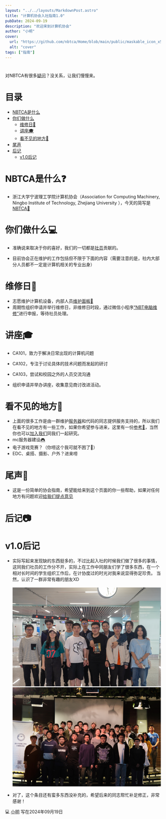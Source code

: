 ```yaml
---
layout: "../../layouts/MarkdownPost.astro"
title: "计算机协会入社指南1.0"
pubDate: 2024-09-19
description: "欢迎来到计算机协会"
author: "小明"
cover:
  url: "https://github.com/nbtca/Home/blob/main/public/maskable_icon_x512.png"
  alt: "cover"
tags: ["指南"]
---
```


#

对NBTCA有很多[疑问](mailto:@nbtca.space)？没关系，让我们慢慢来。

# 目录

- [NBTCA是什么](#NBTCA是什么)
- [你们做什么](#你们做什么)
  - [维修日🧰](#维修日)
  - [讲座🎓](#讲座)
  - [看不见的地方🗿](#看不见的地方)
- [尾声](#尾声)
- [后记](#后记)
  - [v1.0后记](#v1.后记)

# NBTCA是什么❓

- 浙江大学宁波理工学院计算机协会（Association for Computing Machinery, Ningbo Institute of Technology, Zhejiang University ），今天的简写是[NBTCA🔗](https://github.com/nbtca/documents/blob/main/%E6%A1%A3%E6%A1%88/%E8%AE%A1%E7%AE%97%E6%9C%BA%E5%8D%8F%E4%BC%9A%E7%BA%B2%E8%A6%81)

# 你们做什么💻

- 准确说来取决于你的喜好，我们的一切都是[社员](https://en.wikipedia.org/wiki/Unus_pro_omnibus,_omnes_pro_uno)贡献的。

- 目前协会正在维护的工作包括但不限于下面的内容（需要注意的是，社内大部分人员都不一定是计算机相关的专业出身）

# 维修日🧰

- 志愿维护计算机设备，内部人员[维护面板🔧](https://repair.nbtca.space/)
- 周期性组织申请并举行维修日，非维修日时段，通过微信小程序[“NBT电脑维修”](此条目等待扩充)进行申报，等待社员处理。

# 讲座🎓

- CA101，致力于解决日常出现的计算机问题
- CA102，专注于讨论具体的技术问题而发起的研讨
- CA103，尝试和校园之外的人员交流沟通

- 组织申请并举办讲座，收集意见商讨改进活动。

# 看不见的地方🗿

- 上面的很多工作是由一群维护[服务器](https://i.nbtca.space/)和代码的同志提供服务支持的，所以我们在看不见的地方有一些工作，如果你希望参与进来，这里有一份[参考💾](此条目等待扩充)，当然你也可以[加入我们](此条目等待扩充)同我们一起研究。
- mc服务器建设[🎮](https://mc.nbtca.space/)
- 电子游戏竞赛？（你唠这个我可就不困了🤠）
- EDC、桌搭、摄影、户外？进来唠

# 尾声📲

- 这是一份简单的协会指南，希望能给来到这个页面的你一些帮助，如果对任何地方有问题欢迎[给我们提点意见](https://github.com/nbtca/Home/pulls)

# 后记📷

# v1.0后记

- 实际写起来发现缺的东西挺多的，不过比起入社的时候我们做了很多的事情，这同我们社员的工作分不开，实际上在工作中同朋友们学了很多东西，在一个相对长时间的学生组织工作后，在计协度过的时光对我来说显得弥足珍贵。
  当然，认识了一群非常有趣的朋友XD  
  <br>
  ![23年夏计协出游](./assets/20230628_22nd_generation.jpeg)  
  ![23年秋计协迎新晚会](./assets/20231021_23rd_generation.jpeg)

- 对了，这个条目还有蛮多东西没补充的，希望后来的同志帮忙补足修正，非常感谢！

💻 [小明](https://m1ng.space/) 写在2024年09月19日

